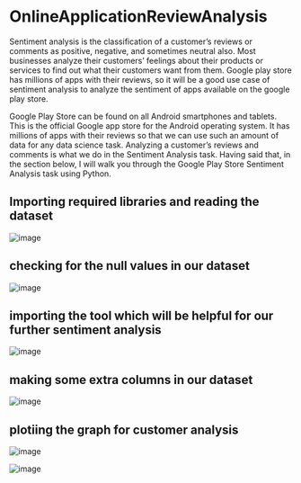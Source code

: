 # OnlineApplicationReviewAnalysis

Sentiment analysis is the classification of a customer’s reviews or comments as positive, negative, and sometimes neutral also. 
Most businesses analyze their customers’ feelings about their products or services to find out what their customers want from them. 
Google play store has millions of apps with their reviews, so it will be a good use case of sentiment analysis to analyze the sentiment of 
apps available on the google play store.

Google Play Store can be found on all Android smartphones and tablets. This is the official Google app store for the Android operating system. 
It has millions of apps with their reviews so that we can use such an amount of data for any data science task. Analyzing a customer’s reviews 
and comments is what we do in the Sentiment Analysis task. Having said that, in the section below, I will walk you through the Google Play Store 
Sentiment Analysis task using Python.


## Importing required libraries and reading the dataset ##
![image](https://user-images.githubusercontent.com/104202659/190920256-adc9dfad-a393-41ee-8205-1f72613dbf88.png)


## checking for the null values in our dataset ##
![image](https://user-images.githubusercontent.com/104202659/190920295-82723c31-0f37-4279-bdb0-57206046723b.png)

## importing the tool which will be helpful for our further sentiment analysis ##
![image](https://user-images.githubusercontent.com/104202659/190920357-2b9afa04-2b62-4467-abb7-8692635fb58e.png)


## making some extra columns in our dataset ##
![image](https://user-images.githubusercontent.com/104202659/190920375-667cebaa-852c-4f31-be3b-e9393776e20f.png)


## plotiing the graph for customer analysis ##
![image](https://user-images.githubusercontent.com/104202659/190920427-37bc61a2-3b9a-4672-b9af-5e65ba9019ce.png)

![image](https://user-images.githubusercontent.com/104202659/190920436-26c6ce12-6adf-462f-9802-b8de2aa0f9dc.png)
